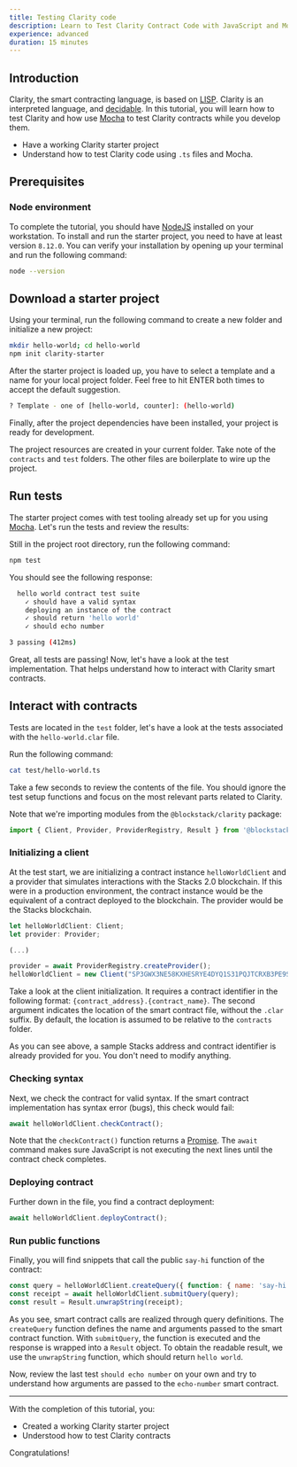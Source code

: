 ```yaml
---
title: Testing Clarity code
description: Learn to Test Clarity Contract Code with JavaScript and Mocha.
experience: advanced
duration: 15 minutes
---
```


## Introduction

Clarity, the smart contracting language, is based on [LISP](<https://en.wikipedia.org/wiki/Lisp_(programming_language)>). Clarity is an interpreted language, and [decidable](https://en.wikipedia.org/wiki/Recursive_language). In this tutorial, you will learn how to test Clarity and how use [Mocha](https://mochajs.org/) to test Clarity contracts while you develop them.

- Have a working Clarity starter project
- Understand how to test Clarity code using `.ts` files and Mocha.

## Prerequisites

### Node environment

To complete the tutorial, you should have [NodeJS](https://nodejs.org/en/download/) installed on your workstation. To install and run the starter project, you need to have at least version `8.12.0`. You can verify your installation by opening up your terminal and run the following command:

```bash
node --version
```

## Download a starter project

Using your terminal, run the following command to create a new folder and initialize a new project:

```bash
mkdir hello-world; cd hello-world
npm init clarity-starter
```

After the starter project is loaded up, you have to select a template and a name for your local project folder. Feel free to hit ENTER both times to accept the default suggestion.

```bash
? Template - one of [hello-world, counter]: (hello-world)
```

Finally, after the project dependencies have been installed, your project is ready for development.

The project resources are created in your current folder. Take note of the `contracts` and `test` folders. The other files are boilerplate to wire up the project.

## Run tests

The starter project comes with test tooling already set up for you using [Mocha](https://mochajs.org/). Let's run the tests and review the results:

Still in the project root directory, run the following command:

```bash
npm test
```

You should see the following response:

```bash
  hello world contract test suite
    ✓ should have a valid syntax
    deploying an instance of the contract
    ✓ should return 'hello world'
    ✓ should echo number

3 passing (412ms)
```

Great, all tests are passing! Now, let's have a look at the test implementation. That helps understand how to interact with Clarity smart contracts.

## Interact with contracts

Tests are located in the `test` folder, let's have a look at the tests associated with the `hello-world.clar` file.

Run the following command:

```bash
cat test/hello-world.ts
```

Take a few seconds to review the contents of the file. You should ignore the test setup functions and focus on the most relevant parts related to Clarity.

Note that we're importing modules from the `@blockstack/clarity` package:

```js
import { Client, Provider, ProviderRegistry, Result } from '@blockstack/clarity';
```

### Initializing a client

At the test start, we are initializing a contract instance `helloWorldClient` and a provider that simulates interactions with the Stacks 2.0 blockchain. If this were in a production environment, the contract instance would be the equivalent of a contract deployed to the blockchain. The provider would be the Stacks blockchain.

```js
let helloWorldClient: Client;
let provider: Provider;

(...)

provider = await ProviderRegistry.createProvider();
helloWorldClient = new Client("SP3GWX3NE58KXHESRYE4DYQ1S31PQJTCRXB3PE9SB.hello-world", "hello-world", provider);
```

Take a look at the client initialization. It requires a contract identifier in the following format: `{contract_address}.{contract_name}`. The second argument indicates the location of the smart contract file, without the `.clar` suffix. By default, the location is assumed to be relative to the `contracts` folder.

As you can see above, a sample Stacks address and contract identifier is already provided for you. You don't need to modify anything.

### Checking syntax

Next, we check the contract for valid syntax. If the smart contract implementation has syntax error (bugs), this check would fail:

```js
await helloWorldClient.checkContract();
```

Note that the `checkContract()` function returns a [Promise](https://developer.mozilla.org/en-US/docs/Web/JavaScript/Reference/Global_Objects/Promise). The `await` command makes sure JavaScript is not executing the next lines until the contract check completes.

### Deploying contract

Further down in the file, you find a contract deployment:

```js
await helloWorldClient.deployContract();
```

### Run public functions

Finally, you will find snippets that call the public `say-hi` function of the contract:

```js
const query = helloWorldClient.createQuery({ function: { name: 'say-hi', args: [] } });
const receipt = await helloWorldClient.submitQuery(query);
const result = Result.unwrapString(receipt);
```

As you see, smart contract calls are realized through query definitions. The `createQuery` function defines the name and arguments passed to the smart contract function. With `submitQuery`, the function is executed and the response is wrapped into a `Result` object. To obtain the readable result, we use the `unwrapString` function, which should return `hello world`.

Now, review the last test `should echo number` on your own and try to understand how arguments are passed to the `echo-number` smart contract.

---

With the completion of this tutorial, you:

- Created a working Clarity starter project
- Understood how to test Clarity contracts

Congratulations!
